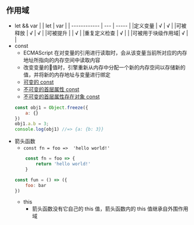 ## 作用域
- let && var 
    |              | let |  var   |
    | ------------ | --- | -----  |
    |定义变量       |  √  |   √    |
    |可被释放       |  √  |   √    |
    |可被提升       |     |   √    |
    |重复定义检查    |  √  |        |
    |可被用于块级作用域| √  |        |
- const
    -  ECMAScript 在对变量的引用进行读取时，会从该变量当前所对应的内存地址所指向的内存空间中读取内容
    - 改变变量的值时，引擎重新从内存中分配一个新的内存空间以存储新的值，并将新的内存地址与变量进行绑定 
    - [可变的 const](../normal-DEMO/scope/const_variable.html)
    - [不可变的首层属性 const](../normal-DEMO/scope/const.html)
    - [不可变的首层属性存在对象 const](../normal-DEMO/scope/const_object.html)
    ```js
    const obj1 = Object.freeze({
        a: {}
    })
    obj1.a.b = 3;
    console.log(obj1) //=> {a: {b: 3}}
    ```
- 箭头函数
    - `const fn = foo =>  'hello world!'`
    ```js
        const fn = foo => {
            return 'hello world!'
        }
    ```
    ```js
    const fun = () => ({
        foo: bar
    })
    ```
    - this
        - 箭头函数没有它自己的 this 值，箭头函数内的 this 值继承自外围作用域